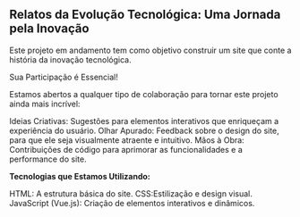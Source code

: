 ## Relatos da Evolução Tecnológica: Uma Jornada pela Inovação

Este projeto em andamento tem como objetivo construir um site que conte a história da inovação tecnológica.

Sua Participação é Essencial!

Estamos abertos a qualquer tipo de colaboração para tornar este projeto ainda mais incrível:

Ideias Criativas: Sugestões para elementos interativos que enriqueçam a experiência do usuário.
Olhar Apurado: Feedback sobre o design do site, para que ele seja visualmente atraente e intuitivo.
Mãos à Obra: Contribuições de código para aprimorar as funcionalidades e a performance do site.

**Tecnologias que Estamos Utilizando:**

HTML: A estrutura básica do site.
CSS:Estilização e design visual.
JavaScript (Vue.js): Criação de elementos interativos e dinâmicos.
